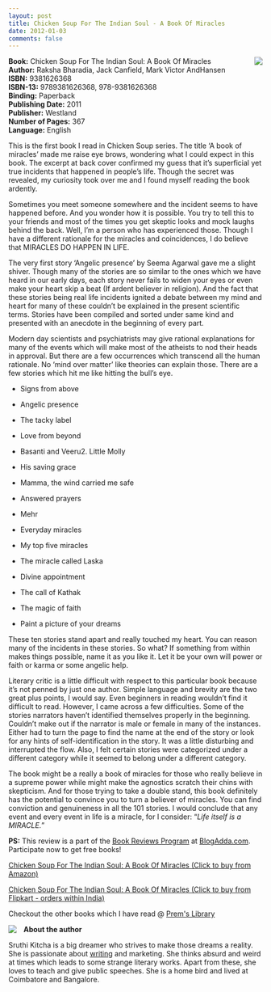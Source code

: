 ```yaml
---
layout: post
title: Chicken Soup For The Indian Soul - A Book Of Miracles
date: 2012-01-03
comments: false
---
```


<div class="separator" style="clear: both; text-align: center;">
<a href="http://3.bp.blogspot.com/-oIFRKF9-mvU/TwLaaIsFXaI/AAAAAAAASEA/EYBLSGZcvR4/s1600/chicken+soup+for+indian+soul.jpg" imageanchor="1" style="clear: right; float: right; margin-bottom: 1em; margin-left: 1em;">  <img border="0" src="http://3.bp.blogspot.com/-oIFRKF9-mvU/TwLaaIsFXaI/AAAAAAAASEA/EYBLSGZcvR4/s1600/chicken+soup+for+indian+soul.jpg" /></a></div>

**Book:** Chicken Soup For The Indian Soul: A Book Of Miracles  
**Author:** Raksha Bharadia, Jack Canfield, Mark Victor AndHansen  
**ISBN:** 9381626368  
**ISBN-13:** 9789381626368, 978-9381626368  
**Binding:** Paperback  
**Publishing Date:** 2011  
**Publisher:** Westland  
**Number of Pages:** 367  
**Language:** English  
  
This is the first book I read in Chicken Soup series. The title ‘A book of miracles’ made me raise eye brows, wondering what I could expect in this book. The excerpt at back cover confirmed my guess that it’s superficial yet true incidents that happened in people’s life. Though the secret was revealed, my curiosity took over me and I found myself reading the book ardently.  
  
Sometimes you meet someone somewhere and the incident seems to have happened before. And you wonder how it is possible. You try to tell this to your friends and most of the times you get skeptic looks and mock laughs behind the back. Well, I’m a person who has experienced those. Though I have a different rationale for the miracles and coincidences, I do believe that MIRACLES DO HAPPEN IN LIFE.  
  
The very first story ‘Angelic presence’ by Seema Agarwal gave me a slight shiver. Though many of the stories are so similar to the ones which we have heard in our early days, each story never fails to widen your eyes or even make your heart skip a beat (If ardent believer in religion). And the fact that these stories being real life incidents ignited a debate between my mind and heart for many of these couldn’t be explained in the present scientific terms. Stories have been compiled and sorted under same kind and presented with an anecdote in the beginning of every part.  
  
Modern day scientists and psychiatrists may give rational explanations for many of the events which will make most of the atheists to nod their heads in approval. But there are a few occurrences which transcend all the human rationale. No ‘mind over matter’ like theories can explain those. There are a few stories which hit me like hitting the bull’s eye.  
  
* Signs from above  

* Angelic presence  

* The tacky label  

* Love from beyond  

* Basanti and Veeru2. Little Molly  

* His saving grace  

* Mamma, the wind carried me safe  

* Answered prayers  

* Mehr  

* Everyday miracles  

* My top five miracles  

* The miracle called Laska  

* Divine appointment  

* The call of Kathak  

* The magic of faith  

* Paint a picture of your dreams  
  
These ten stories stand apart and really touched my heart. You can reason many of the incidents in these stories. So what? If something from within makes things possible, name it as you like it. Let it be your own will power or faith or karma or some angelic help.  
  
Literary critic is a little difficult with respect to this particular book because it’s not penned by just one author. Simple language and brevity are the two great plus points, I would say. Even beginners in reading wouldn’t find it difficult to read. However, I came across a few difficulties. Some of the stories narrators haven’t identified themselves properly in the beginning. Couldn’t make out if the narrator is male or female in many of the instances. Either had to turn the page to find the name at the end of the story or look for any hints of self-identification in the story. It was a little disturbing and interrupted the flow. Also, I felt certain stories were categorized under a different category while it seemed to belong under a different category.  
  
The book might be a really a book of miracles for those who really believe in a supreme power while might make the agnostics scratch their chins with skepticism. And for those trying to take a double stand, this book definitely has the potential to convince you to turn a believer of miracles. You can find conviction and genuineness in all the 101 stories. I would conclude that any event and every event in life is a miracle, for I consider: “*Life itself is a MIRACLE.*”  
  
**PS:** This review is a part of the [Book Reviews Program](http://blog.blogadda.com/2011/05/04/indian-bloggers-book-reviews) at [BlogAdda.com](http://www.blogadda.com/). Participate now to get free books!  
 
[Chicken Soup For The Indian Soul: A Book Of Miracles (Click to buy from Amazon)](http://www.amazon.com/gp/product/B0048PK45E?ie=UTF8&tag=booiverea-20&linkCode=xm2&camp=1789&creativeASIN=B0048PK45E)  

[Chicken Soup For The Indian Soul: A Book Of Miracles (Click to buy from Flipkart - orders within India)](http://www.flipkart.com/books/9381626368?affid=INPremkblo)  

Checkout the other books which I have read @ [Prem's Library](http://books.smileprem.com/)  
  

<img style="clear: left; float: left; margin-bottom: 1em; margin-right: 1em;" 
src="{{site.url}}/img/sruthi.jpg"/>
 **About the author**  

Sruthi Kitcha is a big dreamer who strives to make those dreams a reality. She is passionate about [writing](http://penurheart.blogspot.com/) and marketing. She thinks absurd and weird at times which leads to some strange literary works. Apart from these, she loves to teach and give public speeches. She is a home bird and lived at Coimbatore and Bangalore.  

